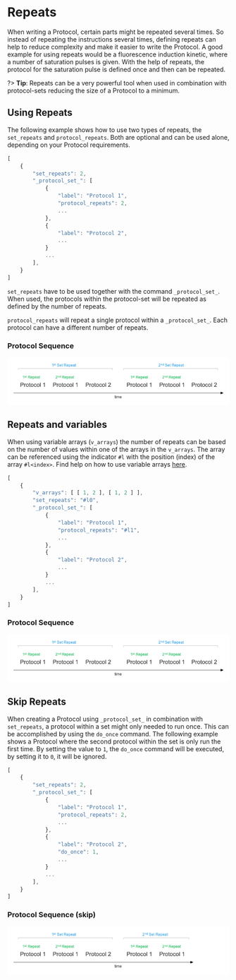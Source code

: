 # Repeats

When writing a Protocol, certain parts might be repeated several times. So instead of repeating the instructions several times, defining repeats can help to reduce complexity and make it easier to write the Protocol. A good example for using repeats would be a fluorescence induction kinetic, where a number of saturation pulses is given. With the help of repeats, the protocol for the saturation pulse is defined once and then can be repeated.

?> **Tip**: Repeats can be a very powerful tool when used in combination with protocol-sets reducing the size of a Protocol to a minimum.

## Using Repeats

The following example shows how to use two types of repeats, the `set_repeats` and `protocol_repeats`. Both are optional and can be used alone, depending on your Protocol requirements.

```javascript
[
    {
        "set_repeats": 2,
        "_protocol_set_": [
            {
                "label": "Protocol 1",
                "protocol_repeats": 2,
                ...
            },
            {
                "label": "Protocol 2",
                ...
            }
            ...
        ],
    }
]
```

`set_repeats` have to be used together with the command `_protocol_set_`. When used, the protocols within the protocol-set will be repeated as defined by the number of repeats.

`protocol_repeats` will repeat a single protocol within a `_protocol_set_`. Each protocol can have a different number of repeats.

### Protocol Sequence

![Repeat sequence](images/repeat-timeline.png)

## Repeats and variables

When using variable arrays (`v_arrays`) the number of repeats can be based on the number of values within one of the arrays in the `v_arrays`. The array can be referenced using the indicator `#l` with the position (index) of the array `#l<index>`. Find help on how to use variable arrays [here](protocols/variables.md).

```javascript
[
    {
        "v_arrays": [ [ 1, 2 ], [ 1, 2 ] ],
        "set_repeats": "#l0",
        "_protocol_set_": [
            {
                "label": "Protocol 1",
                "protocol_repeats": "#l1",
                ...
            },
            {
                "label": "Protocol 2",
                ...
            }
            ...
        ],
    }
]
```

### Protocol Sequence

![Repeat sequence](images/repeat-timeline.png)

## Skip Repeats

When creating a Protocol using `_protocol_set_` in combination with `set_repeats`, a protocol within a set might only needed to run once. This can be accomplished by using the `do_once` command. The following example shows a Protocol where the second protocol within the set is only run the first time. By setting the value to `1`, the `do_once` command will be executed, by setting it to `0`, it will be ignored.

```javascript
[
    {
        "set_repeats": 2,
        "_protocol_set_": [
            {
                "label": "Protocol 1",
                "protocol_repeats": 2,
                ...
            },
            {
                "label": "Protocol 2",
                "do_once": 1,
                ...
            }
            ...
        ],
    }
]
```

### Protocol Sequence (skip)

![Repeat sequence](images/repeat-timeline-skip.png)